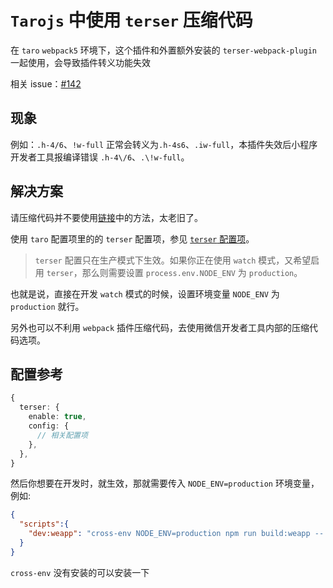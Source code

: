 # `Tarojs` 中使用 `terser` 压缩代码 

在 `taro` `webpack5` 环境下，这个插件和外置额外安装的 `terser-webpack-plugin` 一起使用，会导致插件转义功能失效

相关 issue：[#142](https://github.com/sonofmagic/weapp-tailwindcss-webpack-plugin/issues/142)

## 现象

例如：`.h-4/6`、`!w-full` 正常会转义为`.h-4s6`、`.iw-full`，本插件失效后小程序开发者工具报编译错误 `.h-4\/6`、`.\!w-full`。

## 解决方案

请压缩代码并不要使用[链接](https://docs.taro.zone/docs/config-detail/#terserenable)中的方法，太老旧了。

使用 `taro` 配置项里的的 `terser` 配置项，参见 [`terser` 配置项](https://docs.taro.zone/docs/config-detail#terser)。

> `terser` 配置只在生产模式下生效。如果你正在使用 `watch` 模式，又希望启用 `terser`，那么则需要设置 `process.env.NODE_ENV` 为 `production`。

也就是说，直接在开发 `watch` 模式的时候，设置环境变量 `NODE_ENV` 为 `production` 就行。

另外也可以不利用 `webpack` 插件压缩代码，去使用微信开发者工具内部的压缩代码选项。

## 配置参考

```ts title="config/index.ts"
{
  terser: {
    enable: true,
    config: {
      // 相关配置项
    },
  },
}
```

然后你想要在开发时，就生效，那就需要传入 `NODE_ENV=production` 环境变量，例如:

```json title="package.json"
{
  "scripts":{
    "dev:weapp": "cross-env NODE_ENV=production npm run build:weapp -- --watch",
  }
}
```

`cross-env` 没有安装的可以安装一下